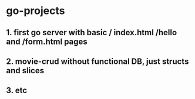 # go-projects

## 1. first go server with basic / index.html  /hello and /form.html pages

## 2. movie-crud without functional DB, just structs and slices

## 3. etc
